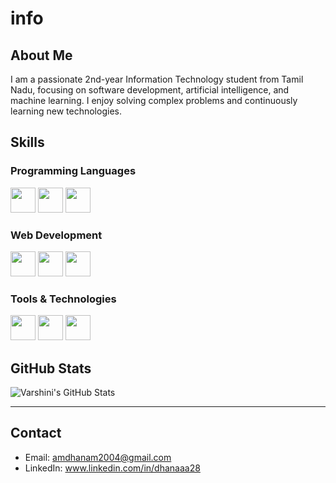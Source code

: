 # info
## About Me
I am a passionate 2nd-year Information Technology student from Tamil Nadu, focusing on software development, artificial intelligence, and machine learning. I enjoy solving complex problems and continuously learning new technologies.

## Skills
### Programming Languages  
<img src="https://cdn.jsdelivr.net/gh/devicons/devicon/icons/python/python-original.svg" width="40" /> <img src="https://cdn.jsdelivr.net/gh/devicons/devicon/icons/c/c-original.svg" width="40" /> <img src="https://cdn.jsdelivr.net/gh/devicons/devicon/icons/java/java-original.svg" width="40" />
### Web Development  
<img src="https://cdn.jsdelivr.net/gh/devicons/devicon/icons/html5/html5-original.svg" width="40" /> <img src="https://cdn.jsdelivr.net/gh/devicons/devicon/icons/css3/css3-original.svg" width="40" /> <img src="https://cdn.jsdelivr.net/gh/devicons/devicon/icons/javascript/javascript-original.svg" width="40" />
### Tools & Technologies  
<img src="https://cdn.jsdelivr.net/gh/devicons/devicon/icons/git/git-original.svg" width="40" /> <img src="https://cdn.jsdelivr.net/gh/devicons/devicon/icons/github/github-original.svg" width="40" /> <img src="https://cdn.jsdelivr.net/gh/devicons/devicon/icons/vscode/vscode-original.svg" width="40" />

## GitHub Stats

![Varshini's GitHub Stats](https://github-readme-stats.vercel.app/api?username=Dhanavarshinimurugesan&show_icons=true&theme=radical)

---

## Contact
- Email: amdhanam2004@gmail.com
- LinkedIn: www.linkedin.com/in/dhanaaa28 
